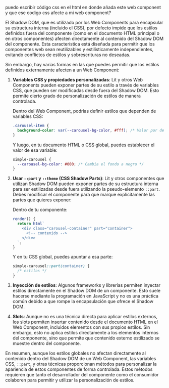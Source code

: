 puedo escribir código css en el html en donde añada este web component y que ese codigo css afecte a mi web component?

El Shadow DOM, que es utilizado por los Web Components para encapsular su estructura interna (incluido el CSS), por defecto impide que los estilos definidos fuera del componente (como en el documento HTML principal o en otros componentes) afecten directamente al contenido del Shadow DOM del componente. Esta característica está diseñada para permitir que los componentes web sean reutilizables y estilísticamente independientes, evitando conflictos de estilos y sobrescrituras no deseadas.

Sin embargo, hay varias formas en las que puedes permitir que los estilos definidos externamente afecten a un Web Component:

1. **Variables CSS y propiedades personalizadas**: Lit y otros Web Components pueden exponer partes de su estilo a través de variables CSS, que pueden ser modificadas desde fuera del Shadow DOM. Esto permite cierto grado de personalización de estilos de manera controlada.

   Dentro del Web Component, podrías definir estilos que dependen de variables CSS:

   ```css
   .carousel-item {
     background-color: var(--carousel-bg-color, #fff); /* Valor por defecto #fff */
   }
   ```

   Y luego, en tu documento HTML o CSS global, puedes establecer el valor de esa variable:

   ```css
   simple-carousel {
     --carousel-bg-color: #000; /* Cambia el fondo a negro */
   }
   ```

2. **Usar `::part` y `::theme` (CSS Shadow Parts)**: Lit y otros componentes que utilizan Shadow DOM pueden exponer partes de su estructura interna para ser estilizadas desde fuera utilizando la pseudo-elemento `::part`. Debes modificar el componente para que marque explícitamente las partes que quieres exponer:

   Dentro de tu componente:
   ```javascript
   render() {
     return html`
       <div class="carousel-container" part="container">
         <!-- contenido -->
       </div>
     `;
   }
   ```

   Y en tu CSS global, puedes apuntar a esa parte:
   ```css
   simple-carousel::part(container) {
     /* estilos */
   }
   ```

3. **Inyección de estilos**: Algunos frameworks y librerías permiten inyectar estilos directamente en el Shadow DOM de un componente. Esto suele hacerse mediante la programación en JavaScript y no es una práctica común debido a que rompe la encapsulación que ofrece el Shadow DOM.

4. **Slots**: Aunque no es una técnica directa para aplicar estilos externos, los slots permiten insertar contenido desde el documento HTML en el Web Component, incluidos elementos con sus propios estilos. Sin embargo, esto no aplica estilos directamente a los elementos internos del componente, sino que permite que contenido externo estilizado se muestre dentro del componente.

En resumen, aunque los estilos globales no afectan directamente al contenido dentro del Shadow DOM de un Web Component, las variables CSS, `::part`, y otras técnicas proporcionan métodos para personalizar la apariencia de estos componentes de forma controlada. Estos métodos requieren que tanto el desarrollador del componente como el consumidor colaboren para permitir y utilizar la personalización de estilos.